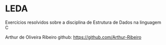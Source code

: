 # LEDA
Exercícios resolvidos sobre a disciplina de Estrutura de Dados na linguagem C

Arthur de Oliveira Ribeiro
github: https://github.com/Arthur-Ribeiro
